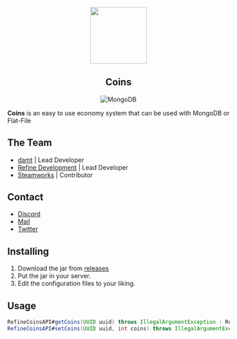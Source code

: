 <div align="center">

  [<img src="https://i.imgur.com/MZ1nvAC.png" style="width:128px;height:128px"></img>](https://discord.gg/refine)
  ## Coins

</small></i>

![MongoDB](https://img.shields.io/badge/MongoDB-%234ea94b.svg?style=for-the-badge&logo=mongodb&logoColor=white)

</div>

**Coins** is an easy to use economy system that can be used with MongoDB or Flat-File

## The Team
+ [damt](https://github.com/therealdamt) | Lead Developer
+ [Refine Development](https://github.com/RefineDevelopment) | Lead Developer
+ [Steamworks](https://github.com/steamworksmc) | Contributor

## Contact
- [Discord](https://dsc.gg/refine)
- [Mail](mailto:refinedevelopment@gmail.com)
- [Twitter](https://twitter.com/RefineDev)

## Installing
1. Download the jar from <a href="https://github.com/RefineDevelopment/RefineCoins/releases/">releases</a>
2. Put the jar in your server.
3. Edit the configuration files to your liking.

## Usage

```java
RefineCoinsAPI#getCoins(UUID uuid) throws IllegalArgumentException : Returns the amount of coins a profile has. 
RefineCoinsAPI#setCoins(UUID uuid, int coins) throws IllegalArgumentException : Returns nothing.
```
